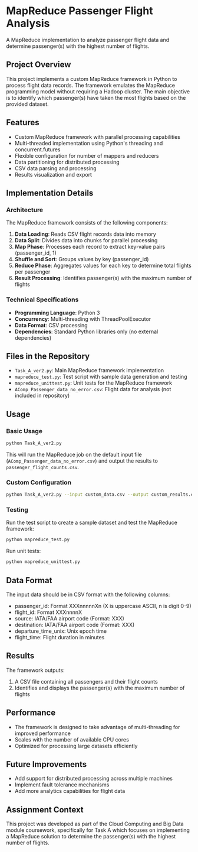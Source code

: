 # MapReduce Passenger Flight Analysis

A MapReduce implementation to analyze passenger flight data and determine passenger(s) with the highest number of flights.

## Project Overview

This project implements a custom MapReduce framework in Python to process flight data records. The framework emulates the MapReduce programming model without requiring a Hadoop cluster. The main objective is to identify which passenger(s) have taken the most flights based on the provided dataset.

## Features

- Custom MapReduce framework with parallel processing capabilities
- Multi-threaded implementation using Python's threading and concurrent.futures
- Flexible configuration for number of mappers and reducers
- Data partitioning for distributed processing
- CSV data parsing and processing
- Results visualization and export

## Implementation Details

### Architecture

The MapReduce framework consists of the following components:

1. **Data Loading**: Reads CSV flight records data into memory
2. **Data Split**: Divides data into chunks for parallel processing
3. **Map Phase**: Processes each record to extract key-value pairs (passenger_id, 1)
4. **Shuffle and Sort**: Groups values by key (passenger_id)
5. **Reduce Phase**: Aggregates values for each key to determine total flights per passenger
6. **Result Processing**: Identifies passenger(s) with the maximum number of flights

### Technical Specifications

- **Programming Language**: Python 3
- **Concurrency**: Multi-threading with ThreadPoolExecutor
- **Data Format**: CSV processing
- **Dependencies**: Standard Python libraries only (no external dependencies)

## Files in the Repository

- `Task_A_ver2.py`: Main MapReduce framework implementation
- `mapreduce_test.py`: Test script with sample data generation and testing
- `mapreduce_unittest.py`: Unit tests for the MapReduce framework
- `AComp_Passenger_data_no_error.csv`: Flight data for analysis (not included in repository)

## Usage

### Basic Usage

```bash
python Task_A_ver2.py
```

This will run the MapReduce job on the default input file (`AComp_Passenger_data_no_error.csv`) and output the results to `passenger_flight_counts.csv`.

### Custom Configuration

```bash
python Task_A_ver2.py --input custom_data.csv --output custom_results.csv --mappers 8 --reducers 4
```

### Testing

Run the test script to create a sample dataset and test the MapReduce framework:

```bash
python mapreduce_test.py
```

Run unit tests:

```bash
python mapreduce_unittest.py
```

## Data Format

The input data should be in CSV format with the following columns:
- passenger_id: Format XXXnnnnnXn (X is uppercase ASCII, n is digit 0-9)
- flight_id: Format XXXnnnnX
- source: IATA/FAA airport code (Format: XXX)
- destination: IATA/FAA airport code (Format: XXX)
- departure_time_unix: Unix epoch time
- flight_time: Flight duration in minutes

## Results

The framework outputs:
1. A CSV file containing all passengers and their flight counts
2. Identifies and displays the passenger(s) with the maximum number of flights

## Performance

- The framework is designed to take advantage of multi-threading for improved performance
- Scales with the number of available CPU cores
- Optimized for processing large datasets efficiently

## Future Improvements

- Add support for distributed processing across multiple machines
- Implement fault tolerance mechanisms
- Add more analytics capabilities for flight data

## Assignment Context

This project was developed as part of the Cloud Computing and Big Data module coursework, specifically for Task A which focuses on implementing a MapReduce solution to determine the passenger(s) with the highest number of flights.
